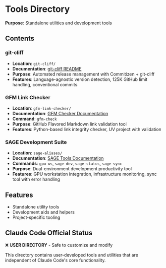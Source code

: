 # Tools Directory

**Purpose**: Standalone utilities and development tools

## Contents

### git-cliff
- **Location**: `git-cliff/`
- **Documentation**: [git-cliff README](git-cliff/README.md)
- **Purpose**: Automated release management with Commitizen + git-cliff
- **Features**: Language-agnostic version detection, 125K GitHub limit handling, conventional commits

### GFM Link Checker
- **Location**: `gfm-link-checker/`
- **Documentation**: [GFM Checker Documentation](gfm-link-checker/docs/README.md)
- **Command**: `gfm-check`
- **Purpose**: GitHub Flavored Markdown link validation tool
- **Features**: Python-based link integrity checker, UV project with validation

### SAGE Development Suite
- **Location**: `sage-aliases/`
- **Documentation**: [SAGE Tools Documentation](sage-aliases/docs/README.md)
- **Commands**: `gpu-ws`, `sage-dev`, `sage-status`, `sage-sync`
- **Purpose**: Dual-environment development productivity tool
- **Features**: GPU workstation integration, infrastructure monitoring, sync tool with error handling

## Features
- Standalone utility tools
- Development aids and helpers
- Project-specific tooling

## Claude Code Official Status
❌ **USER DIRECTORY** - Safe to customize and modify

This directory contains user-developed tools and utilities that are independent of Claude Code's core functionality.